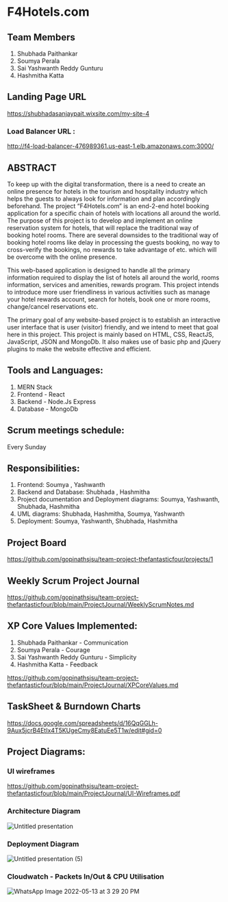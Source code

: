# F4Hotels.com

## Team Members 
1. Shubhada Paithankar
2. Soumya Perala 
3. Sai Yashwanth Reddy Gunturu 
4. Hashmitha Katta

## Landing Page URL

https://shubhadasanjaypait.wixsite.com/my-site-4

### Load Balancer URL : 

http://f4-load-balancer-476989361.us-east-1.elb.amazonaws.com:3000/

## ABSTRACT

To keep up with the digital transformation, there is a need to create an online presence for hotels in the tourism and hospitality industry which helps the guests to always look for information and plan accordingly beforehand. The project “F4Hotels.com” is an end-2-end hotel booking application for a specific chain of hotels with locations all around the world. The purpose of this project is to develop and implement an online reservation system for hotels, that will replace the traditional way of booking hotel rooms. There are several downsides to the traditional way of booking hotel rooms like delay in processing the guests booking, no way to cross-verify the bookings, no rewards to take advantage of etc. which will be overcome with the online presence. 

This web-based application is designed to handle all the primary information required to display the list of hotels all around the world, rooms information, services and amenities, rewards program. This project intends to introduce more user friendliness in various activities such as manage your hotel rewards account, search for hotels, book one or more rooms, change/cancel reservations etc.

The primary goal of any website-based project is to establish an interactive user interface that is user (visitor) friendly, and we intend to meet that goal here in this project. This project is mainly based on HTML, CSS, ReactJS, JavaScript, JSON and MongoDb. It also makes use of basic php and jQuery plugins to make the website effective and efficient.

## Tools and Languages:
1. MERN Stack
2. Frontend - React
3. Backend - Node.Js Express
4. Database - MongoDb

## Scrum meetings schedule:
Every Sunday

## Responsibilities:

1. Frontend: Soumya , Yashwanth
2. Backend and Database: Shubhada , Hashmitha 
3. Project documentation and Deployment diagrams:  Soumya, Yashwanth, Shubhada, Hashmitha  
4. UML diagrams: Shubhada, Hashmitha, Soumya, Yashwanth
5. Deployment: Soumya, Yashwanth, Shubhada, Hashmitha 

## Project Board 

https://github.com/gopinathsjsu/team-project-thefantasticfour/projects/1

## Weekly Scrum Project Journal

https://github.com/gopinathsjsu/team-project-thefantasticfour/blob/main/ProjectJournal/WeeklyScrumNotes.md

## XP Core Values Implemented:

1. Shubhada Paithankar - Communication
2. Soumya Perala - Courage
3. Sai Yashwanth Reddy Gunturu - Simplicity
4. Hashmitha Katta - Feedback

https://github.com/gopinathsjsu/team-project-thefantasticfour/blob/main/ProjectJournal/XPCoreValues.md

## TaskSheet & Burndown Charts

https://docs.google.com/spreadsheets/d/16QqGGLh-9Aux5jcrB4EtIx4T5KUgeCmy8EatuEe5T1w/edit#gid=0


## Project Diagrams:

### UI wireframes

https://github.com/gopinathsjsu/team-project-thefantasticfour/blob/main/ProjectJournal/UI-Wireframes.pdf

### Architecture Diagram

![Untitled presentation](https://user-images.githubusercontent.com/99461999/167325408-8e4a7459-b7e8-482f-8a4b-df106cc22c6f.png)

### Deployment Diagram

![Untitled presentation (5)](https://user-images.githubusercontent.com/99461999/167329977-3251978e-dadd-406a-abb6-992c61555535.png)


### Cloudwatch - Packets In/Out & CPU Utilisation

![WhatsApp Image 2022-05-13 at 3 29 20 PM](https://user-images.githubusercontent.com/56205828/168397271-e7345bc8-5090-407f-843f-59af568bfacb.jpeg)


